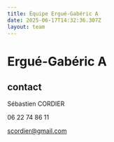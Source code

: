 ```yaml
---
title: Équipe Ergué-Gabéric A
date: 2025-06-17T14:32:36.307Z
layout: team
---
```


# Ergué-Gabéric A



## contact 

Sébastien CORDIER

06 22 74 86 11

scordier@gmail.com

